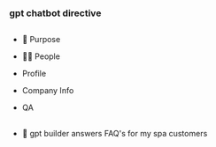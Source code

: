 ### gpt chatbot directive

##
- 🔭 Purpose

- 👨‍💻 People

- Profile

- Company Info

- QA

##
- 🌱 gpt builder answers FAQ's for my spa customers


